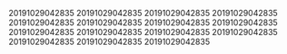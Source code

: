20191029042835
20191029042835
20191029042835
20191029042835
20191029042835
20191029042835
20191029042835
20191029042835
20191029042835
20191029042835
20191029042835
20191029042835
20191029042835
20191029042835
20191029042835
